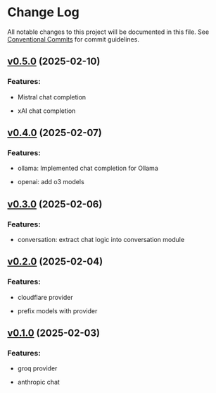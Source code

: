 # Change Log

All notable changes to this project will be documented in this file.
See [Conventional Commits](Https://conventionalcommits.org) for commit guidelines.

<!-- changelog -->

## [v0.5.0](https://github.com/cgarvis/hyper_llm/compare/v0.4.0...v0.5.0) (2025-02-10)




### Features:

* Mistral chat completion

* xAI chat completion

## [v0.4.0](https://github.com/cgarvis/hyper_llm/compare/v0.3.0...v0.4.0) (2025-02-07)




### Features:

* ollama: Implemented chat completion for Ollama

* openai: add o3 models

## [v0.3.0](https://github.com/cgarvis/hyper_llm/compare/v0.2.0...v0.3.0) (2025-02-06)




### Features:

* conversation: extract chat logic into conversation module

## [v0.2.0](https://github.com/cgarvis/hyper_llm/compare/v0.1.0...v0.2.0) (2025-02-04)




### Features:

* cloudflare provider

* prefix models with provider

## [v0.1.0](https://github.com/cgarvis/hyper_llm/compare/v0.0.1...v0.1.0) (2025-02-03)




### Features:

* groq provider

* anthropic chat